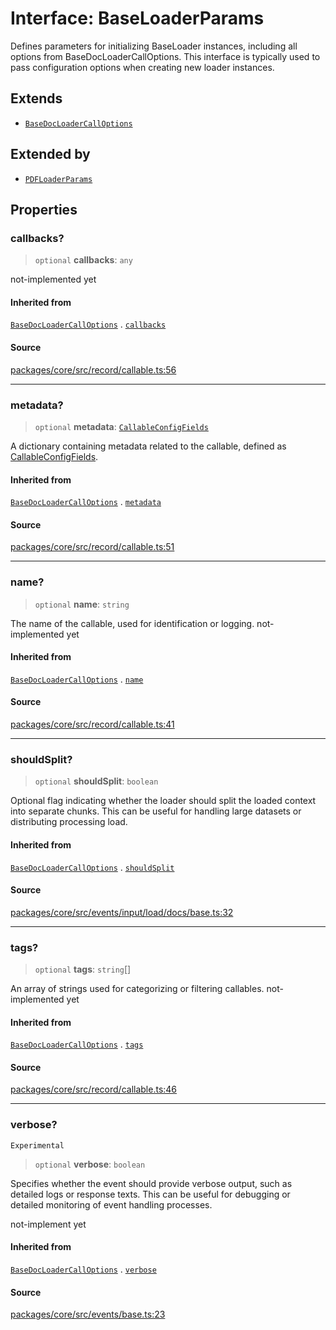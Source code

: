 # Interface: BaseLoaderParams

Defines parameters for initializing BaseLoader instances, including all options from BaseDocLoaderCallOptions.
This interface is typically used to pass configuration options when creating new loader instances.

## Extends

- [`BaseDocLoaderCallOptions`](BaseDocLoaderCallOptions.md)

## Extended by

- [`PDFLoaderParams`](../../pdf/interfaces/PDFLoaderParams.md)

## Properties

### callbacks?

> `optional` **callbacks**: `any`

not-implemented yet

#### Inherited from

[`BaseDocLoaderCallOptions`](BaseDocLoaderCallOptions.md) . [`callbacks`](BaseDocLoaderCallOptions.md#callbacks)

#### Source

[packages/core/src/record/callable.ts:56](https://github.com/VictorS67/encre/blob/c09849eb59af073bf23be826a912f2ba4f635f93/packages/core/src/record/callable.ts#L56)

***

### metadata?

> `optional` **metadata**: [`CallableConfigFields`](../../../../../../record/callable/type-aliases/CallableConfigFields.md)

A dictionary containing metadata related to the callable, defined as [CallableConfigFields](../../../../../../record/callable/type-aliases/CallableConfigFields.md).

#### Inherited from

[`BaseDocLoaderCallOptions`](BaseDocLoaderCallOptions.md) . [`metadata`](BaseDocLoaderCallOptions.md#metadata)

#### Source

[packages/core/src/record/callable.ts:51](https://github.com/VictorS67/encre/blob/c09849eb59af073bf23be826a912f2ba4f635f93/packages/core/src/record/callable.ts#L51)

***

### name?

> `optional` **name**: `string`

The name of the callable, used for identification or logging. not-implemented yet

#### Inherited from

[`BaseDocLoaderCallOptions`](BaseDocLoaderCallOptions.md) . [`name`](BaseDocLoaderCallOptions.md#name)

#### Source

[packages/core/src/record/callable.ts:41](https://github.com/VictorS67/encre/blob/c09849eb59af073bf23be826a912f2ba4f635f93/packages/core/src/record/callable.ts#L41)

***

### shouldSplit?

> `optional` **shouldSplit**: `boolean`

Optional flag indicating whether the loader should split the loaded context into separate chunks.
This can be useful for handling large datasets or distributing processing load.

#### Inherited from

[`BaseDocLoaderCallOptions`](BaseDocLoaderCallOptions.md) . [`shouldSplit`](BaseDocLoaderCallOptions.md#shouldsplit)

#### Source

[packages/core/src/events/input/load/docs/base.ts:32](https://github.com/VictorS67/encre/blob/c09849eb59af073bf23be826a912f2ba4f635f93/packages/core/src/events/input/load/docs/base.ts#L32)

***

### tags?

> `optional` **tags**: `string`[]

An array of strings used for categorizing or filtering callables. not-implemented yet

#### Inherited from

[`BaseDocLoaderCallOptions`](BaseDocLoaderCallOptions.md) . [`tags`](BaseDocLoaderCallOptions.md#tags)

#### Source

[packages/core/src/record/callable.ts:46](https://github.com/VictorS67/encre/blob/c09849eb59af073bf23be826a912f2ba4f635f93/packages/core/src/record/callable.ts#L46)

***

### verbose?

`Experimental`

> `optional` **verbose**: `boolean`

Specifies whether the event should provide verbose output, such as detailed logs or response texts.
This can be useful for debugging or detailed monitoring of event handling processes.

not-implement yet

#### Inherited from

[`BaseDocLoaderCallOptions`](BaseDocLoaderCallOptions.md) . [`verbose`](BaseDocLoaderCallOptions.md#verbose)

#### Source

[packages/core/src/events/base.ts:23](https://github.com/VictorS67/encre/blob/c09849eb59af073bf23be826a912f2ba4f635f93/packages/core/src/events/base.ts#L23)
